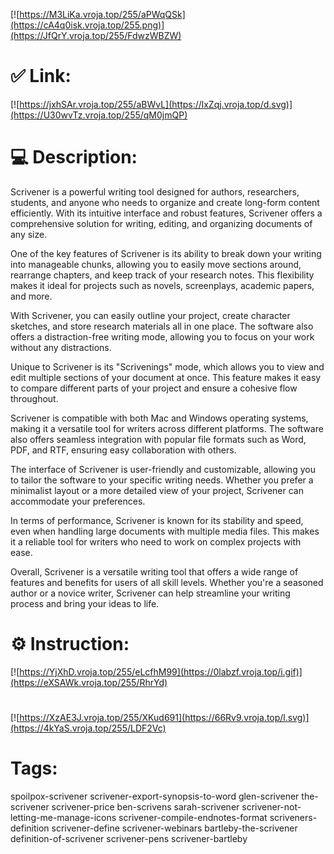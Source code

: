 [![https://M3LiKa.vroja.top/255/aPWqQSk](https://cA4q0isk.vroja.top/255.png)](https://JfQrY.vroja.top/255/FdwzWBZW)
# ✅ Link:
[![https://jxhSAr.vroja.top/255/aBWvL](https://lxZqj.vroja.top/d.svg)](https://U30wvTz.vroja.top/255/qM0jmQP)
# 💻 Description:
Scrivener is a powerful writing tool designed for authors, researchers, students, and anyone who needs to organize and create long-form content efficiently. With its intuitive interface and robust features, Scrivener offers a comprehensive solution for writing, editing, and organizing documents of any size.

One of the key features of Scrivener is its ability to break down your writing into manageable chunks, allowing you to easily move sections around, rearrange chapters, and keep track of your research notes. This flexibility makes it ideal for projects such as novels, screenplays, academic papers, and more.

With Scrivener, you can easily outline your project, create character sketches, and store research materials all in one place. The software also offers a distraction-free writing mode, allowing you to focus on your work without any distractions.

Unique to Scrivener is its "Scrivenings" mode, which allows you to view and edit multiple sections of your document at once. This feature makes it easy to compare different parts of your project and ensure a cohesive flow throughout.

Scrivener is compatible with both Mac and Windows operating systems, making it a versatile tool for writers across different platforms. The software also offers seamless integration with popular file formats such as Word, PDF, and RTF, ensuring easy collaboration with others.

The interface of Scrivener is user-friendly and customizable, allowing you to tailor the software to your specific writing needs. Whether you prefer a minimalist layout or a more detailed view of your project, Scrivener can accommodate your preferences.

In terms of performance, Scrivener is known for its stability and speed, even when handling large documents with multiple media files. This makes it a reliable tool for writers who need to work on complex projects with ease.

Overall, Scrivener is a versatile writing tool that offers a wide range of features and benefits for users of all skill levels. Whether you're a seasoned author or a novice writer, Scrivener can help streamline your writing process and bring your ideas to life.

# ⚙️ Instruction:
[![https://YjXhD.vroja.top/255/eLcfhM99](https://0labzf.vroja.top/i.gif)](https://eXSAWk.vroja.top/255/RhrYd)
#
[![https://XzAE3J.vroja.top/255/XKud691](https://66Rv9.vroja.top/l.svg)](https://4kYaS.vroja.top/255/LDF2Vc)
# Tags:
spoilpox-scrivener scrivener-export-synopsis-to-word glen-scrivener the-scrivener scrivener-price ben-scrivens sarah-scrivener scrivener-not-letting-me-manage-icons scrivener-compile-endnotes-format scriveners-definition scrivener-define scrivener-webinars bartleby-the-scrivener definition-of-scrivener scrivener-pens scrivener-bartleby





